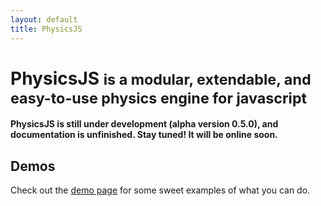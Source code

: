 ```yaml
---
layout: default
title: PhysicsJS
---
```


# Physics<span class="js">JS</span> <small>is a modular, extendable, and easy-to-use physics engine for javascript</small><canvas id="intro-viewport"></canvas>

**PhysicsJS is still under development (alpha version 0.5.0), and documentation is unfinished. Stay tuned! It will be online soon.**

## Demos

Check out the [demo page][demos] for some sweet examples of what you can do.





[demos]: /examples


<script>
Physics(function(world){
  
    var el = document.getElementById('intro-viewport').parentNode;
    var viewWidth = el.offsetWidth;
    var viewHeight = 80;
        
    var renderer = Physics.renderer('canvas', {
    el: 'intro-viewport',
    width: viewWidth,
    height: viewHeight,
    meta: false,
    styles: {
        'circle' : {
            strokeStyle: 'hsla(60, 37%, 17%, 1)',
            lineWidth: 1,
            fillStyle: 'hsla(60, 37%, 57%, 0.8)',
            angleIndicator: 'hsla(60, 37%, 17%, 0.4)'
        }
    }
    });

    // add the renderer
    world.add( renderer );

    // bounds of the window
    var viewportBounds = Physics.aabb(0, 0, viewWidth, viewHeight);

    // constrain objects to these bounds
    world.add(Physics.behavior('edge-collision-detection', {
      aabb: viewportBounds,
      restitution: 0.99,
      cof: 0.99
    }));

    // add a circle
    world.add(
      Physics.body('circle', {
          x: 20,
          y: 30,
          vx: 0.2,
          radius: 20,
          restitution: 0.99
      })
    );

    // ensure objects bounce when edge collision is detected
    world.add( Physics.behavior('body-impulse-response') );

    // add some gravity
    world.add( Physics.behavior('constant-acceleration') );

    // subscribe to ticker to advance the simulation
    Physics.util.ticker.subscribe(function( time, dt ){

      world.step( time );

      // only render if not paused
      if ( !world.isPaused() ){
          world.render();
      }
    });

    // start the ticker
    Physics.util.ticker.start();

});
</script>